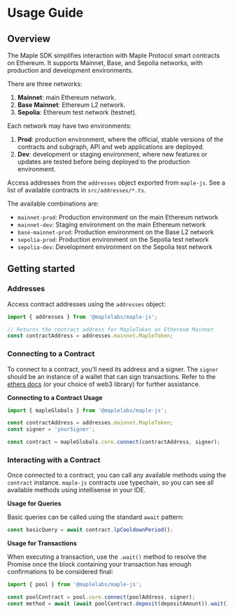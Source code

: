 # Usage Guide

## Overview

The Maple SDK simplifies interaction with Maple Protocol smart contracts on Ethereum. It supports Mainnet, Base, and Sepolia networks, with production and development environments.

There are three networks:

1. **Mainnet**: main Ethereum network.
2. **Base Mainnet**: Ethereum L2 network.
3. **Sepolia**: Ethereum test network (testnet).

Each network may have two environments:

1. **Prod**: production environment, where the official, stable versions of the contracts and subgraph, API and web applications are deployed.
2. **Dev**: development or staging environment, where new features or updates are tested before being deployed to the production environment.

Access addresses from the `addresses` object exported from `maple-js`. See a list of available contracts in `src/addresses/*.ts`.

The available combinations are:

- `mainnet-prod`: Production environment on the main Ethereum network
- `mainnet-dev`: Staging environment on the main Ethereum network
- `base-mainnet-prod`: Production environment on the Base L2 network
- `sepolia-prod`: Production environment on the Sepolia test network
- `sepolia-dev`: Development environment on the Sepolia test network

## Getting started

### Addresses

Access contract addresses using the `addresses` object:

```js
import { addresses } from '@maplelabs/maple-js';

// Returns the contract address for MapleToken on Ethereum Mainnet
const contractAddress = addresses.mainnet.MapleToken;
```

### Connecting to a Contract

To connect to a contract, you'll need its address and a signer. The `signer` should be an instance of a wallet that can sign transactions. Refer to the [ethers docs](https://docs.ethers.io/v5/) (or your choice of web3 library) for further assistance.

**Connecting to a Contract Usage**

```js
import { mapleGlobals } from '@maplelabs/maple-js';

const contractAddress = addresses.mainnet.MapleToken;
const signer = 'yourSigner';

const contract = mapleGlobals.core.connect(contractAddress, signer);
```

### Interacting with a Contract

Once connected to a contract, you can call any available methods using the `contract` instance. `maple-js` contracts use typechain, so you can see all available methods using intellisense in your IDE.

**Usage for Queries**

Basic queries can be called using the standard `await` pattern:

```js
const basicQuery = await contract.lpCooldownPeriod();
```

**Usage for Transactions**

When executing a transaction, use the `.wait()` method to resolve the Promise once the block containing your transaction has enough confirmations to be considered final:

```js
import { pool } from '@maplelabs/maple-js';

const poolContract = pool.core.connect(poolAddress, signer);
const method = await (await poolContract.deposit(depositAmount)).wait();
```
